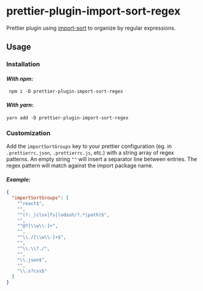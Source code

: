 # prettier-plugin-import-sort-regex

Prettier plugin using [import-sort](https://www.npmjs.com/package/import-sort) to organize by regular expressions.

## Usage

### **Installation**

#### _With npm_:

```
 npm i -D prettier-plugin-import-sort-regex
```

#### _With yarn_:

```
yarn add -D prettier-plugin-import-sort-regex
```

### Customization

Add the `importSortGroups` key to your prettier configuration (eg. in `.prettierrc.json`, `.prettierrc.js`, etc.) with a string array of regex patterns. An empty string `""` will insert a separator line between entries. The regex pattern will match against the import package name.

#### _Example_:

```json
{
  "importSortGroups": [
    "^react$",
    "",
    "^(?:_|clsx|fs|lodash/?.*|path)$",
    "",
    "^@?[\\w\\-]+",
    "",
    "^\\./[\\w\\-]+$",
    "",
    "^\\.\\?./",
    "",
    "\\.json$",
    "",
    "\\.s?css$"
  ]
}
```
